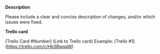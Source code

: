 **Description**

Please include a clear and concise description of changes, and/or which issues were fixed.

**Trello card**

[Trello Card #Number] (Link to Trello card)
Example:
[Trello #1] (https://trello.com/c/HkSBwqaW)

<!---
Remove the examples and this section within the <! --- > tags before creating the pull request. If there is no Trello card for this pull request, remove that whole section as well.

**Reviewers**

Add a reviewer or reviewers to your pull request. The reviewer can be your project leader and / or another person from your team (frontend / backend).

**Assignees**

Add yourself and others who worked on this pull request as the assignees in the sidebar.

**Labels**

Please select a label or labels of the correct types in the sidebar
-->
